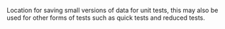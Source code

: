 Location for saving small versions of data for unit tests, this may also be used for other forms of tests such as quick tests and reduced tests. 